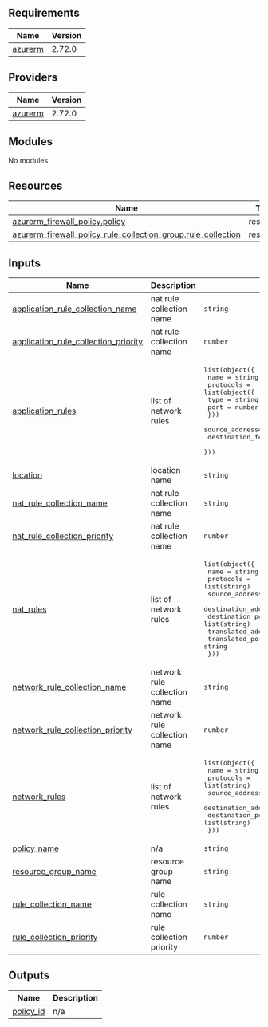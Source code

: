 ## Requirements

| Name | Version |
|------|---------|
| <a name="requirement_azurerm"></a> [azurerm](#requirement\_azurerm) | 2.72.0 |

## Providers

| Name | Version |
|------|---------|
| <a name="provider_azurerm"></a> [azurerm](#provider\_azurerm) | 2.72.0 |

## Modules

No modules.

## Resources

| Name | Type |
|------|------|
| [azurerm_firewall_policy.policy](https://registry.terraform.io/providers/hashicorp/azurerm/2.72.0/docs/resources/firewall_policy) | resource |
| [azurerm_firewall_policy_rule_collection_group.rule_collection](https://registry.terraform.io/providers/hashicorp/azurerm/2.72.0/docs/resources/firewall_policy_rule_collection_group) | resource |

## Inputs

| Name | Description | Type | Default | Required |
|------|-------------|------|---------|:--------:|
| <a name="input_application_rule_collection_name"></a> [application\_rule\_collection\_name](#input\_application\_rule\_collection\_name) | nat rule collection name | `string` | `null` | no |
| <a name="input_application_rule_collection_priority"></a> [application\_rule\_collection\_priority](#input\_application\_rule\_collection\_priority) | nat rule collection name | `number` | `null` | no |
| <a name="input_application_rules"></a> [application\_rules](#input\_application\_rules) | list of network rules | <pre>list(object({<br>    name              = string<br>    protocols         = list(object({<br>      type = string<br>      port = number<br>    }))<br>    source_addresses  = list(string)<br>    destination_fqdns = list(string)<br>  }))</pre> | `[]` | no |
| <a name="input_location"></a> [location](#input\_location) | location name | `string` | n/a | yes |
| <a name="input_nat_rule_collection_name"></a> [nat\_rule\_collection\_name](#input\_nat\_rule\_collection\_name) | nat rule collection name | `string` | `null` | no |
| <a name="input_nat_rule_collection_priority"></a> [nat\_rule\_collection\_priority](#input\_nat\_rule\_collection\_priority) | nat rule collection name | `number` | `null` | no |
| <a name="input_nat_rules"></a> [nat\_rules](#input\_nat\_rules) | list of network rules | <pre>list(object({<br>    name                  = string<br>    protocols             = list(string)<br>    source_addresses      = list(string)<br>    destination_addresses = list(string)<br>    destination_ports     = list(string)<br>    translated_address    = string<br>    translated_port       = string<br>  }))</pre> | `[]` | no |
| <a name="input_network_rule_collection_name"></a> [network\_rule\_collection\_name](#input\_network\_rule\_collection\_name) | network rule collection name | `string` | `null` | no |
| <a name="input_network_rule_collection_priority"></a> [network\_rule\_collection\_priority](#input\_network\_rule\_collection\_priority) | network rule collection name | `number` | `null` | no |
| <a name="input_network_rules"></a> [network\_rules](#input\_network\_rules) | list of network rules | <pre>list(object({<br>    name                  = string<br>    protocols             = list(string)<br>    source_addresses      = list(string)<br>    destination_addresses = list(string)<br>    destination_ports     = list(string)<br>  }))</pre> | `[]` | no |
| <a name="input_policy_name"></a> [policy\_name](#input\_policy\_name) | n/a | `string` | n/a | yes |
| <a name="input_resource_group_name"></a> [resource\_group\_name](#input\_resource\_group\_name) | resource group name | `string` | n/a | yes |
| <a name="input_rule_collection_name"></a> [rule\_collection\_name](#input\_rule\_collection\_name) | rule collection name | `string` | n/a | yes |
| <a name="input_rule_collection_priority"></a> [rule\_collection\_priority](#input\_rule\_collection\_priority) | rule collection priority | `number` | n/a | yes |

## Outputs

| Name | Description |
|------|-------------|
| <a name="output_policy_id"></a> [policy\_id](#output\_policy\_id) | n/a |
